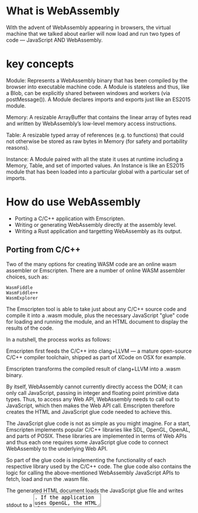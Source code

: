 # What is WebAssembly

With the advent of WebAssembly appearing in browsers, the virtual machine that we talked about earlier will now load and run two types of code — JavaScript AND WebAssembly.

# key concepts

Module: Represents a WebAssembly binary that has been compiled by the browser into executable machine code.  A Module is stateless and thus, like a Blob, can be explicitly shared between windows and workers (via postMessage()).  A Module declares imports and exports just like an ES2015 module.

Memory: A resizable ArrayBuffer that contains the linear array of bytes read and written by WebAssembly’s low-level memory access instructions.

Table: A resizable typed array of references (e.g. to functions) that could not otherwise be stored as raw bytes in Memory (for safety and portability reasons).

Instance: A Module paired with all the state it uses at runtime including a Memory, Table, and set of imported values.  An Instance is like an ES2015 module that has been loaded into a particular global with a particular set of imports.

# How do use WebAssembly

* Porting a C/C++ application with Emscripten.
* Writing or generating WebAssembly directly at the assembly level.
* Writing a Rust application and targetting WebAssembly as its output.

## Porting from C/C++

Two of the many options for creating WASM code are an online wasm assembler or Emscripten. There are a number of online WASM assembler choices, such as:

    WasmFiddle
    WasmFiddle++
    WasmExplorer

The Emscripten tool is able to take just about any C/C++ source code and compile it into a .wasm module, plus the necessary JavaScript "glue" code for loading and running the module, and an HTML document to display the results of the code.

In a nutshell, the process works as follows:

Emscripten first feeds the C/C++ into clang+LLVM — a mature open-source C/C++ compiler toolchain, shipped as part of XCode on OSX for example.

Emscripten transforms the compiled result of clang+LLVM into a .wasm binary.

By itself, WebAssembly cannot currently directly access the DOM; it can only call JavaScript, passing in integer and floating point primitive data types. Thus, to access any Web API, WebAssembly needs to call out to JavaScript, which then makes the Web API call. Emscripten therefore creates the HTML and JavaScript glue code needed to achieve this. 

The JavaScript glue code is not as simple as you might imagine. For a start, Emscripten implements popular C/C++ libraries like SDL, OpenGL, OpenAL, and parts of POSIX. These libraries are implemented in terms of Web APIs and thus each one requires some JavaScript glue code to connect WebAssembly to the underlying Web API.

So part of the glue code is implementing the functionality of each respective library used by the C/C++ code. The glue code also contains the logic for calling the above-mentioned WebAssembly JavaScript APIs to fetch, load and run the .wasm file.

The generated HTML document loads the JavaScript glue file and writes stdout to a <textarea>. If the application uses OpenGL, the HTML also contains a <canvas> element that is used as the rendering target. It’s very easy to modify the Emscripten output and turn it into whatever web app you require.

## Writing WebAssembly directly

In the same fashion as physical assembly languages, the WebAssembly binary format has a text representation — the two have a 1:1 correspondence. You can write or generate this format by hand and then convert it into the binary format with any of several WebAssemby text-to-binary tools.

## Writing Rust Targetting WebAssembly

It is also possible to write Rust code and compile over to WebAssembly, thanks to the tireless work of the Rust WebAssembly Working Group. You can get started with installing the necessary toolchain, compiling a sample Rust program to a WebAssembly npm package, and using that in a sample web app, over at our Compiling from Rust to WebAssembly article.